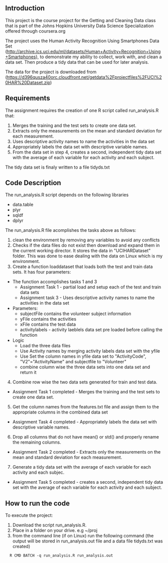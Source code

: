 ## Introduction
This project is the course project for the Getting and Cleaning Data class that is part of the Johns Hopkins University Data Science Specialization offered through coursera.org

The project uses the Human Activity Recognition Using Smartphones Data Set (http://archive.ics.uci.edu/ml/datasets/Human+Activity+Recognition+Using+Smartphones), to demonstrate my ability to collect, work with, and clean a data set. Then produce a tidy data that can be used for later analysis.

The data for the project is downloaded from 
(https://d396qusza40orc.cloudfront.net/getdata%2Fprojectfiles%2FUCI%20HAR%20Dataset.zip)

## Requirements
The assignment requires the creation of one R script called run_analysis.R that:

1. Merges the training and the test sets to create one data set.
2. Extracts only the measurements on the mean and standard deviation for each measurement. 
3. Uses descriptive activity names to name the activities in the data set
4. Appropriately labels the data set with descriptive variable names. 
5. From the data set in step 4, creates a second, independent tidy data set with the average of each variable for each activity and each subject.

The tidy data set is finaly written to a file tidyds.txt

## Code Description
The run_analysis.R script depends on the following libraries
* data.table
* plyr
* sqldf
* dplyr


The run_analysis.R file acomplishes the tasks above as follows:

1. clean the environment by removing any variables to avoid any conflicts
2. Checks if the data files do not exist then download and expand them in the current working director. It stores the data in "UCIHARDataset" folder. This was done to ease dealing with the data on Linux which is my environment.
3. Create a function loaddataset that loads both the test and train data sets. It has four parameters:
  * The function accomplishes tasks 1 and 3
    + Assignment Task 1 - partial load and setup each of the test and train data sets
    + Assignment task 3 - Uses descriptive activity names to name the activities in the data set 
  * Parameters:
    + subjectFile  contains the volunteer subject information
    + yFile contains the activities
    + xFile contains the test data
    + activitylabels - activity laeblels data set pre loaded before calling the function 
  * Logic
    + Load the three data files
    + Use Activity names by merging activity labels data set with the yfile
    + Use Set the column names in yfile data set to "ActivityCode", "V2"="ActivityName" and subjectfile to "Volunteer"
    + combine column wise the three data sets into one data set and return it
4. Combine row wise the two data sets generated for train and test data.
  + Assignment Task 1 completed - Merges the training and the test sets to create one data set.
5. Get the column names from the features.txt file and assign them to the appropriate columns in the combined data set
  + Assignment Task 4 completed - Appropriately labels the data set with descriptive variable names. 
6. Drop all columns that do not have mean() or std() and properly rename the remaining columns.
  + Assignment Task 2 completed - Extracts only the measurements on the mean and standard deviation for each measurement. 
7. Generate a tidy data set with the average of each variable for each activity and each subjec.
  + Assignment Task 5 completed -  creates a second, independent tidy data set with the average of each variable for each activity and each subject.

## How to run the code
To execute the project:

1. Download the script run_analysis.R.
2. Place in a folder on your drive. e.g ~/proj
3. from the command line (if on Linux) run the following command (the output will be stored in run_analysis.out file and a data file tidyds.txt was created)
```
  R CMD BATCH -q run_analysis.R run_analysis.out
```